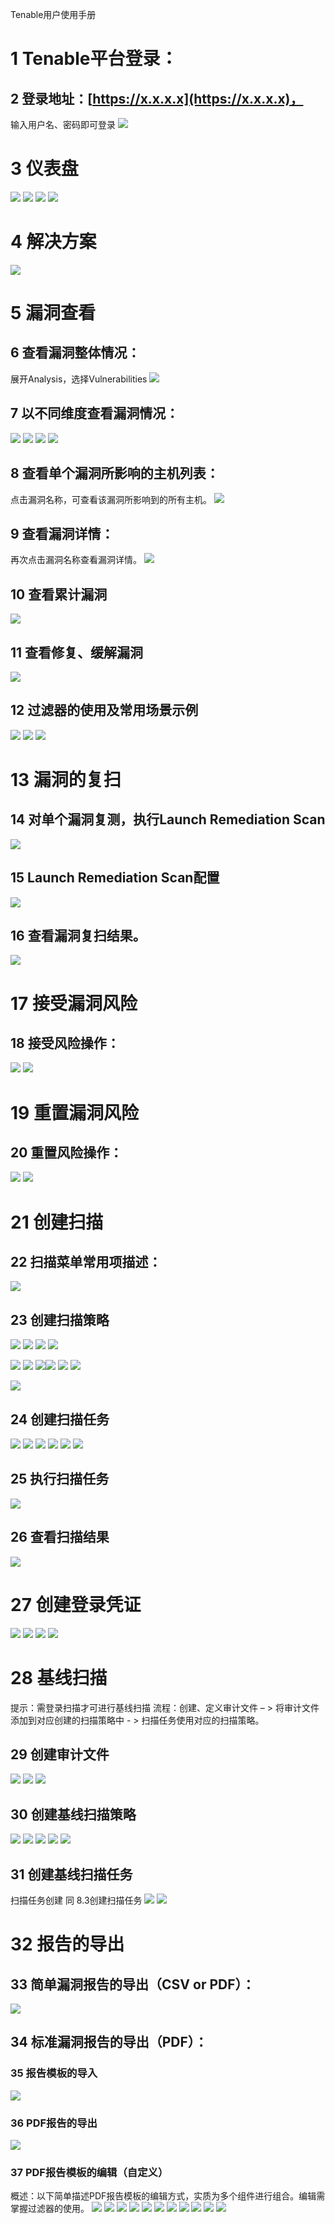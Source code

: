 Tenable用户使用手册
# 1 Tenable平台登录：
## 2 登录地址：[https://x.x.x.x](https://x.x.x.x)，
输入用户名、密码即可登录
![](https://cdn.nlark.com/yuque/0/2023/png/26140423/1678420580403-7ea7a399-1b0b-4171-853c-051decd0ded3.png#)
# 3 仪表盘
![](https://cdn.nlark.com/yuque/0/2023/png/26140423/1678420581598-2de23363-ac8f-4990-86fd-668f78e2795c.png#)
![](https://cdn.nlark.com/yuque/0/2023/png/26140423/1678420582191-30b60b67-1545-4ec9-8bfd-ed7891d2bd8a.png#)
![](https://cdn.nlark.com/yuque/0/2023/png/26140423/1678420582674-7486dc31-27ed-40a9-a554-ff3cc1d3ec8c.png#)
![](https://cdn.nlark.com/yuque/0/2023/png/26140423/1678420584059-ea888499-48ab-4683-afbc-5d5f5fa3051c.png#)
# 4 解决方案
![](https://cdn.nlark.com/yuque/0/2023/png/26140423/1678420584720-bc6d3964-526c-4981-b676-30cefee9e7a4.png#)
# 5 漏洞查看
## 6 查看漏洞整体情况：
展开Analysis，选择Vulnerabilities
![](https://cdn.nlark.com/yuque/0/2023/png/26140423/1678420585618-c12ee3c8-104d-4de9-8cfc-5ba76a7dd027.png#)
## 7 以不同维度查看漏洞情况：
![](https://cdn.nlark.com/yuque/0/2023/png/26140423/1678420586241-7e2f6276-fb46-42ca-96dd-aef11084720c.png#)
![](https://cdn.nlark.com/yuque/0/2023/png/26140423/1678420586676-867d89e3-eae3-4b9a-97d5-d5c21b936ad6.png#)
![](https://cdn.nlark.com/yuque/0/2023/png/26140423/1678420587302-66705c38-ef23-490a-9ba7-201d3b5e159b.png#)
![](https://cdn.nlark.com/yuque/0/2023/png/26140423/1678420587788-0a79be0b-a255-41f6-9a3d-47bb5bb61710.png#)
## 8 查看单个漏洞所影响的主机列表：
点击漏洞名称，可查看该漏洞所影响到的所有主机。
![](https://cdn.nlark.com/yuque/0/2023/png/26140423/1678420588350-9c3c1c86-0cf8-4720-b560-7314d3b9ea6d.png#)
## 9 查看漏洞详情：
再次点击漏洞名称查看漏洞详情。
![](https://cdn.nlark.com/yuque/0/2023/png/26140423/1678420589280-5d9f5cc8-3250-461f-95e0-260243bcfd07.png#)
## 10 查看累计漏洞
![](https://cdn.nlark.com/yuque/0/2023/png/26140423/1678420590325-92513ae8-6830-4149-949d-df99e0f792d3.png#)
## 11 查看修复、缓解漏洞
![](https://cdn.nlark.com/yuque/0/2023/png/26140423/1678420591330-67b0b919-28cb-4712-85a3-8641cb15ccaa.png#)
## 12 过滤器的使用及常用场景示例
![](https://cdn.nlark.com/yuque/0/2023/png/26140423/1678420592316-a26dd5ae-15e8-4b85-b705-25e9a1835ed8.png#)
![](https://cdn.nlark.com/yuque/0/2023/png/26140423/1678420593525-fab6586e-ca53-4695-8bf4-4a558e32fa7d.png#)
![](https://cdn.nlark.com/yuque/0/2023/png/26140423/1678420594173-2656403f-b36c-4fd2-a342-1e12bde1d070.png#)
# 13 漏洞的复扫
## 14 对单个漏洞复测，执行Launch Remediation Scan
![](https://cdn.nlark.com/yuque/0/2023/png/26140423/1678420595038-19ca126c-afa5-4676-b450-b69bb8440196.png#)
## 15 Launch Remediation Scan配置
![](https://cdn.nlark.com/yuque/0/2023/png/26140423/1678420596633-5b255d9a-8181-4337-bfd0-8dbe77f34b82.png#)
## 16 查看漏洞复扫结果。
![](https://cdn.nlark.com/yuque/0/2023/png/26140423/1678420597671-e14035c6-1c1b-4e8f-8112-a9fa1f8d3897.png#)
# 17 接受漏洞风险
## 18 接受风险操作：
![](https://cdn.nlark.com/yuque/0/2023/png/26140423/1678420598821-7710e0d5-523d-476f-bb14-eb755a025c73.png#)
![](https://cdn.nlark.com/yuque/0/2023/png/26140423/1678420599394-4626a71a-7b3f-4099-ad0d-5ac40236a516.png#)
# 19 重置漏洞风险
## 20 重置风险操作：
![](https://cdn.nlark.com/yuque/0/2023/png/26140423/1678420600193-6665f10b-3eb5-46f4-a703-5dbdc83e65a2.png#)
![](https://cdn.nlark.com/yuque/0/2023/png/26140423/1678420600945-85b16cc0-7005-4c50-aca2-ff4d129afc14.png#)
# 21 创建扫描
## 22 扫描菜单常用项描述：
![](https://cdn.nlark.com/yuque/0/2023/png/26140423/1678420601789-c5c0d2a6-e081-4cd5-950b-7288eaf60aeb.png#)
## 23 创建扫描策略
![](https://cdn.nlark.com/yuque/0/2023/png/26140423/1678420602421-0e717a87-66d7-4842-9ec3-876f5da10283.png#)
![](https://cdn.nlark.com/yuque/0/2023/png/26140423/1678420603381-5ff2b1a9-8cff-4744-8220-aec9c3840629.png#)
![](https://cdn.nlark.com/yuque/0/2023/png/26140423/1678420604054-34f0fbea-63b3-435e-a5d0-211b02e4e4a3.png#)
![](https://cdn.nlark.com/yuque/0/2023/png/26140423/1678420605031-8ae1d65f-f1f7-4250-856c-37a710733cf5.png#)


![](https://cdn.nlark.com/yuque/0/2023/png/26140423/1678420606113-362a778f-dc44-40db-a154-2ed95e7dae11.png#)
![](https://cdn.nlark.com/yuque/0/2023/png/26140423/1678420606729-0e5ff002-b3ae-4000-bf7c-d33b248ed261.png#)
![](https://cdn.nlark.com/yuque/0/2023/png/26140423/1678420607180-fbbc6019-7254-4535-b840-0705ed225de4.png#)![](https://cdn.nlark.com/yuque/0/2023/png/26140423/1678420607724-9973e6f0-38c9-4322-9693-effffc21179c.png#)
![](https://cdn.nlark.com/yuque/0/2023/png/26140423/1678420608244-328d3ec0-2c7d-48cb-aa75-a71fe37d46cb.png#)
![](https://cdn.nlark.com/yuque/0/2023/png/26140423/1678420608790-756be9f6-c8e6-4fd8-88fa-09b0dddecc35.png#)

![](https://cdn.nlark.com/yuque/0/2023/png/26140423/1678420609344-5e19e633-b833-4721-a9c4-b266784c8522.png#)
## 24 创建扫描任务
![](https://cdn.nlark.com/yuque/0/2023/png/26140423/1678420609744-c92a3d85-280a-4b14-887c-05bc5bda6a10.png#)
![](https://cdn.nlark.com/yuque/0/2023/png/26140423/1678420610215-66c9c28f-0ae3-4b2d-9292-8bb09f3bfa60.png#)
![](https://cdn.nlark.com/yuque/0/2023/png/26140423/1678420610760-4587be69-718d-4733-b4b6-426c89f5c3ff.png#)
![](https://cdn.nlark.com/yuque/0/2023/png/26140423/1678420611285-2ec526d1-4c45-45e3-9c76-55d63fe45853.png#)
![](https://cdn.nlark.com/yuque/0/2023/png/26140423/1678420611803-f3e85a0f-8b94-4c6f-b1b7-1157f952634a.png#)
![](https://cdn.nlark.com/yuque/0/2023/png/26140423/1678420612179-a35faabc-de18-4b1f-b4d9-de9b5db7af4a.png#)
## 25 执行扫描任务
![](https://cdn.nlark.com/yuque/0/2023/png/26140423/1678420612460-969bbc93-648c-48cb-b665-6e9962f3b79f.png#)
## 26 查看扫描结果
![](https://cdn.nlark.com/yuque/0/2023/png/26140423/1678420612903-070dfc9c-6e6f-4936-84e8-5664c31d95b1.png#)

# 27 创建登录凭证
![](https://cdn.nlark.com/yuque/0/2023/png/26140423/1678420613423-bf78f465-b2b1-4fbc-ae47-4055d0513de0.png#)
![](https://cdn.nlark.com/yuque/0/2023/png/26140423/1678420613954-ba8c85d3-bb40-487a-a3b4-ab0b90316c11.png#)
![](https://cdn.nlark.com/yuque/0/2023/png/26140423/1678420614497-74f0ba00-ce5f-489b-9de2-da1d3254f6ed.png#)
![](https://cdn.nlark.com/yuque/0/2023/png/26140423/1678420615003-29076875-96b2-4bee-bdcc-c82f7acc2d14.png#)
# 28 基线扫描
提示：需登录扫描才可进行基线扫描
流程：创建、定义审计文件 – > 将审计文件添加到对应创建的扫描策略中 - > 扫描任务使用对应的扫描策略。
## 29 创建审计文件
![](https://cdn.nlark.com/yuque/0/2023/png/26140423/1678420615547-c1304a76-77d5-4f2f-980b-0dc43fad7cef.png#)
![](https://cdn.nlark.com/yuque/0/2023/png/26140423/1678420615981-57c3150e-b3f4-4363-8a10-8efe22d4af2b.png#)
![](https://cdn.nlark.com/yuque/0/2023/png/26140423/1678420616536-c211c085-0c31-4af0-b770-9c233f12bae5.png#)
## 30 创建基线扫描策略
![](https://cdn.nlark.com/yuque/0/2023/png/26140423/1678420617032-c96cfe5f-ceb0-454b-9cb7-4f3fae53d376.png#)
![](https://cdn.nlark.com/yuque/0/2023/png/26140423/1678420617580-3eb9269f-fbb8-4a17-9be1-ad11300e0b81.png#)
![](https://cdn.nlark.com/yuque/0/2023/png/26140423/1678420618100-69e70e62-9828-49ed-b066-501286943453.png#)
![](https://cdn.nlark.com/yuque/0/2023/png/26140423/1678420618626-4bf76943-bad2-4214-a008-64710dc49bb2.png#)
![](https://cdn.nlark.com/yuque/0/2023/png/26140423/1678420619134-188e0266-daaa-427e-81a2-a63760d6c2b9.png#)
## 31 创建基线扫描任务
扫描任务创建 同 8.3创建扫描任务
![](https://cdn.nlark.com/yuque/0/2023/png/26140423/1678420619703-c05bb137-16e0-49dc-ba22-7bc3e630e4af.png#)
![](https://cdn.nlark.com/yuque/0/2023/png/26140423/1678420620224-49e06f89-ae15-4df3-aaea-91982c48386e.png#)

# 32 报告的导出
## 33 简单漏洞报告的导出（CSV or PDF）：
![](https://cdn.nlark.com/yuque/0/2023/png/26140423/1678420620706-c6ba8a15-56f9-487e-9d87-3be1361484e5.png#)


## 34 标准漏洞报告的导出（PDF）：
### 35 报告模板的导入
![](https://cdn.nlark.com/yuque/0/2023/png/26140423/1678420621803-3a291ce1-faae-4378-bbcb-5eb3e33c38f9.png#)
### 36 PDF报告的导出
![](https://cdn.nlark.com/yuque/0/2023/png/26140423/1678420622804-a1427789-db48-40a0-8417-3886fe959eb2.png#)
### 37 PDF报告模板的编辑（自定义）
概述：以下简单描述PDF报告模板的编辑方式，实质为多个组件进行组合。编辑需掌握过滤器的使用。
![](https://cdn.nlark.com/yuque/0/2023/png/26140423/1678420623405-1ee912ef-6bf0-4adc-bc6d-b7a65ab6c795.png#)
![](https://cdn.nlark.com/yuque/0/2023/png/26140423/1678420623862-217042e6-8697-47ad-b7cd-042ef8957ce6.png#)
![](https://cdn.nlark.com/yuque/0/2023/png/26140423/1678420624440-1cdef6b3-e788-4f9e-a35b-f46a9faaad8d.png#)
![](https://cdn.nlark.com/yuque/0/2023/png/26140423/1678420624954-e1496575-b6f6-494f-af9a-490ac8cbb5bb.png#)
![](https://cdn.nlark.com/yuque/0/2023/png/26140423/1678420625438-e17e033c-8460-43a6-afa2-f0bbc4cfe2e9.png#)
![](https://cdn.nlark.com/yuque/0/2023/png/26140423/1678420625952-412088a9-0545-419e-bede-39566ce429a3.png#)
![](https://cdn.nlark.com/yuque/0/2023/png/26140423/1678420626465-417932b0-768a-4701-81d4-aeb031da43b3.png#)
![](https://cdn.nlark.com/yuque/0/2023/png/26140423/1678420627034-901b20b5-cf86-4d24-b326-2fbfce3cde7c.png#)
![](https://cdn.nlark.com/yuque/0/2023/png/26140423/1678420627585-d1b87395-3726-4978-8f60-6a751ee03a36.png#)
![](https://cdn.nlark.com/yuque/0/2023/png/26140423/1678420628082-d8ab9bcb-5d4a-40af-855f-fd21e1a10309.png#)
![](https://cdn.nlark.com/yuque/0/2023/png/26140423/1678420628723-a91f6fb8-f300-440b-96e1-2646ffe30f26.png#)

